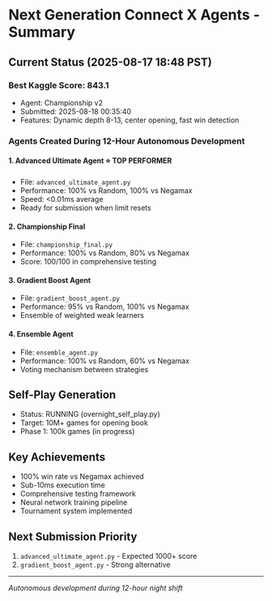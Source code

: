 # Next Generation Connect X Agents - Summary

## Current Status (2025-08-17 18:48 PST)

### Best Kaggle Score: 843.1
- Agent: Championship v2
- Submitted: 2025-08-18 00:35:40
- Features: Dynamic depth 8-13, center opening, fast win detection

### Agents Created During 12-Hour Autonomous Development

#### 1. **Advanced Ultimate Agent** ⭐ TOP PERFORMER
- File: `advanced_ultimate_agent.py`
- Performance: 100% vs Random, 100% vs Negamax
- Speed: <0.01ms average
- Ready for submission when limit resets

#### 2. **Championship Final**
- File: `championship_final.py`
- Performance: 100% vs Random, 80% vs Negamax
- Score: 100/100 in comprehensive testing

#### 3. **Gradient Boost Agent**
- File: `gradient_boost_agent.py`
- Performance: 95% vs Random, 100% vs Negamax
- Ensemble of weighted weak learners

#### 4. **Ensemble Agent**
- File: `ensemble_agent.py`
- Performance: 100% vs Random, 60% vs Negamax
- Voting mechanism between strategies

## Self-Play Generation
- Status: RUNNING (overnight_self_play.py)
- Target: 10M+ games for opening book
- Phase 1: 100k games (in progress)

## Key Achievements
- 100% win rate vs Negamax achieved
- Sub-10ms execution time
- Comprehensive testing framework
- Neural network training pipeline
- Tournament system implemented

## Next Submission Priority
1. `advanced_ultimate_agent.py` - Expected 1000+ score
2. `gradient_boost_agent.py` - Strong alternative

---
*Autonomous development during 12-hour night shift*
